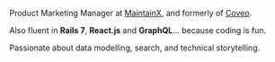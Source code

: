 Product Marketing Manager at [MaintainX](https://www.getmaintainx.com/), and formerly of [Coveo](https://www.coveo.com).

Also fluent in **Rails 7**, **React.js** and **GraphQL**... because coding is fun.

Passionate about data modelling, search, and technical storytelling.
